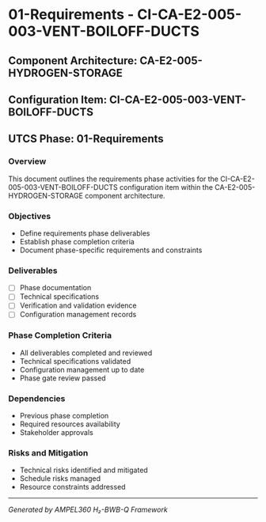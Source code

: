 # 01-Requirements - CI-CA-E2-005-003-VENT-BOILOFF-DUCTS

## Component Architecture: CA-E2-005-HYDROGEN-STORAGE
## Configuration Item: CI-CA-E2-005-003-VENT-BOILOFF-DUCTS
## UTCS Phase: 01-Requirements

### Overview
This document outlines the requirements phase activities for the CI-CA-E2-005-003-VENT-BOILOFF-DUCTS configuration item within the CA-E2-005-HYDROGEN-STORAGE component architecture.

### Objectives
- Define requirements phase deliverables
- Establish phase completion criteria
- Document phase-specific requirements and constraints

### Deliverables
- [ ] Phase documentation
- [ ] Technical specifications
- [ ] Verification and validation evidence
- [ ] Configuration management records

### Phase Completion Criteria
- All deliverables completed and reviewed
- Technical specifications validated
- Configuration management up to date
- Phase gate review passed

### Dependencies
- Previous phase completion
- Required resources availability
- Stakeholder approvals

### Risks and Mitigation
- Technical risks identified and mitigated
- Schedule risks managed
- Resource constraints addressed

---
*Generated by AMPEL360 H₂-BWB-Q Framework*
